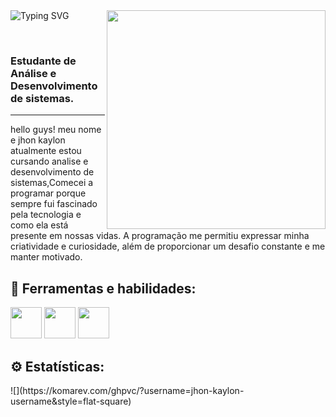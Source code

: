 <div>
  
  <img src="https://readme-typing-svg.demolab.com/?font=Press+Start+2P&size=15&duration=3000&pause=500&color=F74949&width=420&height=50&lines=Bem+vindo+meu+perfil!+Sou+Jhondev.;Aproveite+os+projetos;E+me+siga+para+mais!<3" alt="Typing SVG" align="left"/>
</a>
 <img src="https://i.pinimg.com/originals/4f/a6/a2/4fa6a2554fdd8aed8bd3bdc9af09616e.gif" width="350px" align="right"/> 
</div>

<br><br>

<p align="left">

<h3>Estudante de Análise e Desenvolvimento de sistemas.</h3>
<hr>
hello guys! meu nome e jhon kaylon atualmente estou cursando analise e desenvolvimento de sistemas,Comecei a programar porque sempre fui fascinado pela tecnologia e como ela está presente em nossas vidas. A programação me permitiu expressar minha criatividade e curiosidade, além de proporcionar um desafio constante e me manter motivado.
</p>
<h2 align="left">
  🚀 Ferramentas e habilidades:
</h2>
<div>
  <img height="50px" src="https://assets.univesp.br/novotec/codepen/unidade4/html5.png"/>
  <img height="50px" src="https://logospng.org/download/css-3/logo-css-3-2048.png"/>
  <img height="50px" src="https://logospng.org/download/javascript/logo-javascript-icon-1024.png"/>
  </div>
  </hr>

<h2>⚙️ Estatísticas:</h2>
![](https://komarev.com/ghpvc/?username=jhon-kaylon-username&style=flat-square)


 
